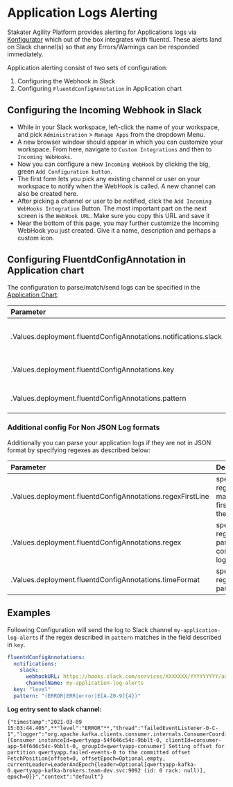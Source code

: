 # Application Logs Alerting

Stakater Agility Platform provides alerting for Applications logs via [Konfigurator](https://github.com/stakater/Konfigurator) which out of the box integrates with fluentd. These alerts land on Slack channel(s) so that any Errors/Warnings can be responded immediately.

Application alerting consist of two sets of configuration:
1. Configuring the Webhook in Slack
2. Configuring `FluentdConfigAnnotation` in Application chart

## Configuring the Incoming Webhook in Slack 

- While in your Slack workspace, left-click the name of your workspace, and pick `Administration` > `Manage Apps` from the dropdown Menu.
- A new browser window should appear in which you can customize your workspace. From here, navigate to `Custom Integrations` and then to `Incoming WebHooks`.
- Now you can configure a new `Incoming WebHook` by clicking the big, green `Add Configuration button`.
- The first form lets you pick any existing channel or user on your workspace to notify when the WebHook is called. A new channel can also be created here.
- After picking a channel or user to be notified, click the `Add Incoming WebHooks Integration` Button. The most important part on the next screen is the `WebHook URL`. Make sure you copy this URL and save it
- Near the bottom of this page, you may further customize the Incoming WebHook you just created. Give it a name, description and perhaps a custom icon.

## Configuring FluentdConfigAnnotation in Application chart
The configuration to parse/match/send logs can be specified in the [Application Chart](https://github.com/stakater-charts/application).

| Parameter | Description |
|:---|:---|
|.Values.deployment.fluentdConfigAnnotations.notifications.slack|specify slack *webhookURL* and *channelName*|
|.Values.deployment.fluentdConfigAnnotations.key|specify log field to match the regex|
|.Values.deployment.fluentdConfigAnnotations.pattern|specify regex to be matched|

### Additional config For Non JSON Log formats
Additionally you can parse your application logs if they are not in JSON format by specifying regexes as described below:

| Parameter | Description |
|:---|:---|
|.Values.deployment.fluentdConfigAnnotations.regexFirstLine|specify the regex to match the first line of the log|
|.Values.deployment.fluentdConfigAnnotations.regex|specify the regex to parse the complete log entry|
|.Values.deployment.fluentdConfigAnnotations.timeFormat|specify the regex to parse time|

## Examples

Following Configuration will send the log to Slack channel `my-application-log-alerts` if the regex described in `pattern` matches in the field described in `key`.

```yaml
fluentdConfigAnnotations:
  notifications:
    slack: 
      webhookURL: https://hooks.slack.com/services/XXXXXXX/YYYYYYYYY/aaaaaaabbbbbcccccddd
      channelName: my-application-log-alerts
  key: "level"
  pattern: "(ERROR|ERR|error|E[A-Z0-9]{4})"
```
**Log entry sent to slack channel:**

```
{"timestamp":"2021-03-09 15:03:44.405",**"level":"ERROR"**,"thread":"failedEventListener-0-C-1","logger":"org.apache.kafka.clients.consumer.internals.ConsumerCoordinator","message":"[Consumer instanceId=qwertyapp-54f646c54c-9bblt-0, clientId=consumer-app-54f646c54c-9bblt-0, groupId=qwertyapp-consumer] Setting offset for partition qwertyapp.failed-events-0 to the committed offset FetchPosition{offset=0, offsetEpoch=Optional.empty, currentLeader=LeaderAndEpoch{leader=Optional[qwertyapp-kafka-0.qwertyapp-kafka-brokers.team-dev.svc:9092 (id: 0 rack: null)], epoch=0}}","context":"default"}
```

